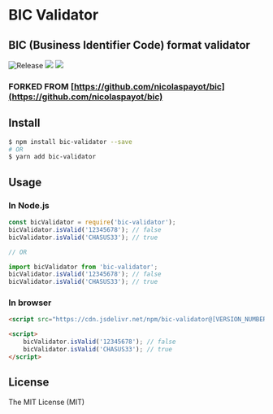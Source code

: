 # BIC Validator

## BIC (Business Identifier Code) format validator

![Release](https://github.com/hy0ug0/bic-validator/workflows/Release/badge.svg?branch=master)
<a href="https://codeclimate.com/github/hy0ug0/bic-validator/maintainability"><img src="https://api.codeclimate.com/v1/badges/7eb633b812c354b64718/maintainability" /></a>
<a href="https://codeclimate.com/github/hy0ug0/bic-validator/test_coverage"><img src="https://api.codeclimate.com/v1/badges/7eb633b812c354b64718/test_coverage" /></a>

### FORKED FROM [https://github.com/nicolaspayot/bic](https://github.com/nicolaspayot/bic)

## Install

```bash
$ npm install bic-validator --save
# OR
$ yarn add bic-validator
```

## Usage

### In Node.js

```javascript
const bicValidator = require('bic-validator');
bicValidator.isValid('12345678'); // false
bicValidator.isValid('CHASUS33'); // true

// OR

import bicValidator from 'bic-validator';
bicValidator.isValid('12345678'); // false
bicValidator.isValid('CHASUS33'); // true
```

### In browser

```html
<script src="https://cdn.jsdelivr.net/npm/bic-validator@[VERSION_NUMBER]/dist/bic.umd.min.js"></script>

<script>
    bicValidator.isValid('12345678'); // false
    bicValidator.isValid('CHASUS33'); // true
</script>
```

## License

The MIT License (MIT)
